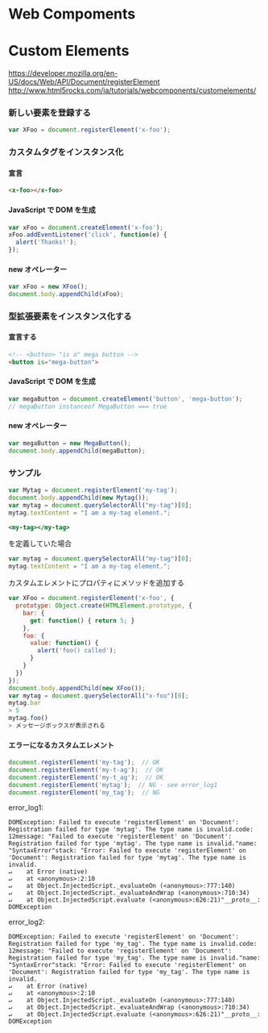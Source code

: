 Web Compoments
============

# Custom Elements

https://developer.mozilla.org/en-US/docs/Web/API/Document/registerElement
http://www.html5rocks.com/ja/tutorials/webcomponents/customelements/

### 新しい要素を登録する

```JavaScript
var XFoo = document.registerElement('x-foo');
```

### カスタムタグをインスタンス化

#### 宣言

```html
<x-foo></x-foo>
```

#### JavaScript で DOM を生成

```JavaScript
var xFoo = document.createElement('x-foo');
xFoo.addEventListener('click', function(e) {
  alert('Thanks!');
});
```

#### new オペレーター

```JavaScript
var xFoo = new XFoo();
document.body.appendChild(xFoo);
```

### 型拡張要素をインスタンス化する

#### 宣言する

```html
<!-- <button> "is a" mega button -->
<button is="mega-button">
```

#### JavaScript で DOM を生成

```JavaScript
var megaButton = document.createElement('button', 'mega-button');
// megaButton instanceof MegaButton === true
```

#### new オペレーター

```JavaScript
var megaButton = new MegaButton();
document.body.appendChild(megaButton);
```

### サンプル

```JavaScript
var Mytag = document.registerElement('my-tag');
document.body.appendChild(new Mytag());
var mytag = document.querySelectorAll("my-tag")[0];
mytag.textContent = "I am a my-tag element.";
```

```index.html
<my-tag></my-tag>
```
を定義していた場合
```JavaScript
var mytag = document.querySelectorAll("my-tag")[0];
mytag.textContent = "I am a my-tag element.";
```
カスタムエレメントにプロパティにメソッドを追加する
```JavaScript
var XFoo = document.registerElement('x-foo', {
  prototype: Object.create(HTMLElement.prototype, {
    bar: {
      get: function() { return 5; }
    },
    foo: {
      value: function() {
        alert('foo() called');
      }
    }
  })
});
document.body.appendChild(new XFoo());
var mytag = document.querySelectorAll("x-foo")[0];
mytag.bar
> 5
mytag.foo()
> メッセージボックスが表示される
```

#### エラーになるカスタムエレメント

```JavaScript
document.registerElement('my-tag');  // OK
document.registerElement('my-t-ag');  // OK
document.registerElement('my-t_ag');  // OK
document.registerElement('mytag');  // NG - see error_log1
document.registerElement('my_tag');  // NG
```

error_log1:
```
DOMException: Failed to execute 'registerElement' on 'Document': Registration failed for type 'mytag'. The type name is invalid.code: 12message: "Failed to execute 'registerElement' on 'Document': Registration failed for type 'mytag'. The type name is invalid."name: "SyntaxError"stack: "Error: Failed to execute 'registerElement' on 'Document': Registration failed for type 'mytag'. The type name is invalid.
↵    at Error (native)
↵    at <anonymous>:2:10
↵    at Object.InjectedScript._evaluateOn (<anonymous>:777:140)
↵    at Object.InjectedScript._evaluateAndWrap (<anonymous>:710:34)
↵    at Object.InjectedScript.evaluate (<anonymous>:626:21)"__proto__: DOMException
```


error_log2:
```
DOMException: Failed to execute 'registerElement' on 'Document': Registration failed for type 'my_tag'. The type name is invalid.code: 12message: "Failed to execute 'registerElement' on 'Document': Registration failed for type 'my_tag'. The type name is invalid."name: "SyntaxError"stack: "Error: Failed to execute 'registerElement' on 'Document': Registration failed for type 'my_tag'. The type name is invalid.
↵    at Error (native)
↵    at <anonymous>:2:10
↵    at Object.InjectedScript._evaluateOn (<anonymous>:777:140)
↵    at Object.InjectedScript._evaluateAndWrap (<anonymous>:710:34)
↵    at Object.InjectedScript.evaluate (<anonymous>:626:21)"__proto__: DOMException
```

